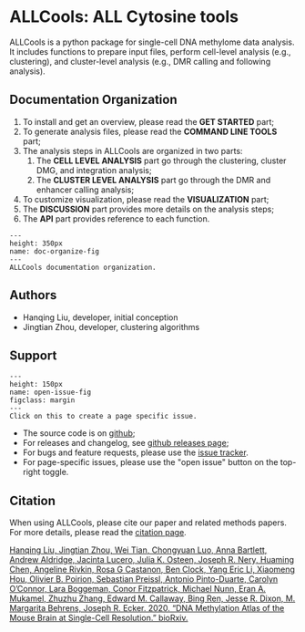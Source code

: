 ALLCools: ALL Cytosine tools
============================

ALLCools is a python package for single-cell DNA methylome data analysis. 
It includes functions to prepare input files, perform cell-level analysis 
(e.g., clustering), and cluster-level analysis 
(e.g., DMR calling and following analysis).

## Documentation Organization
1. To install and get an overview, please read the **GET STARTED** part;
2. To generate analysis files, please read the **COMMAND LINE TOOLS** part;
3. The analysis steps in ALLCools are organized in two parts:
    1. The **CELL LEVEL ANALYSIS** part go through the clustering, cluster DMG, and integration analysis;
    2. The **CLUSTER LEVEL ANALYSIS** part go through the DMR and enhancer calling analysis;
4. To customize visualization, please read the **VISUALIZATION** part;
5. The **DISCUSSION** part provides more details on the analysis steps;
6. The **API** part provides reference to each function.

```{figure} ./doc_organize.png
---
height: 350px
name: doc-organize-fig
---
ALLCools documentation organization.
```

## Authors
- Hanqing Liu, developer, initial conception
- Jingtian Zhou, developer, clustering algorithms

## Support
```{figure} ./open_issue.png
---
height: 150px
name: open-issue-fig
figclass: margin
---
Click on this to create a page specific issue.
```
- The source code is on [github](https://github.com/lhqing/ALLCools);
- For releases and changelog, see [github releases page](https://github.com/lhqing/ALLCools/releases);
- For bugs and feature requests, please use the [issue tracker](https://github.com/lhqing/ALLCools/issues).
- For page-specific issues, please use the "open issue" button on the top-right toggle.


## Citation
When using ALLCools, please cite our paper and related methods papers. 
For more details, please read the [citation page](./project_info/citation.md).

[Hanqing Liu, Jingtian Zhou, Wei Tian, Chongyuan Luo, Anna Bartlett, Andrew Aldridge, Jacinta Lucero, 
Julia K. Osteen, Joseph R. Nery, Huaming Chen, Angeline Rivkin, Rosa G Castanon, Ben Clock, Yang Eric Li, 
Xiaomeng Hou, Olivier B. Poirion, Sebastian Preissl, Antonio Pinto-Duarte, Carolyn O’Connor, Lara Boggeman, 
Conor Fitzpatrick, Michael Nunn, Eran A. Mukamel, Zhuzhu Zhang, Edward M. Callaway, Bing Ren, Jesse R. Dixon, 
M. Margarita Behrens, Joseph R. Ecker. 2020. 
“DNA Methylation Atlas of the Mouse Brain at Single-Cell Resolution.” bioRxiv.
](https://doi.org/10.1101/2020.04.30.069377)

